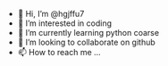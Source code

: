 - 👋 Hi, I’m @hgjffu7
- 👀 I’m interested in coding
- 🌱 I’m currently learning python coarse
- 💞️ I’m looking to collaborate on github
- 📫 How to reach me ...

<!---
hgjffu7/hgjffu7 is a ✨ special ✨ repository because its `README.md` (this file) appears on your GitHub profile.
You can click the Preview link to take a look at your changes.
--->
